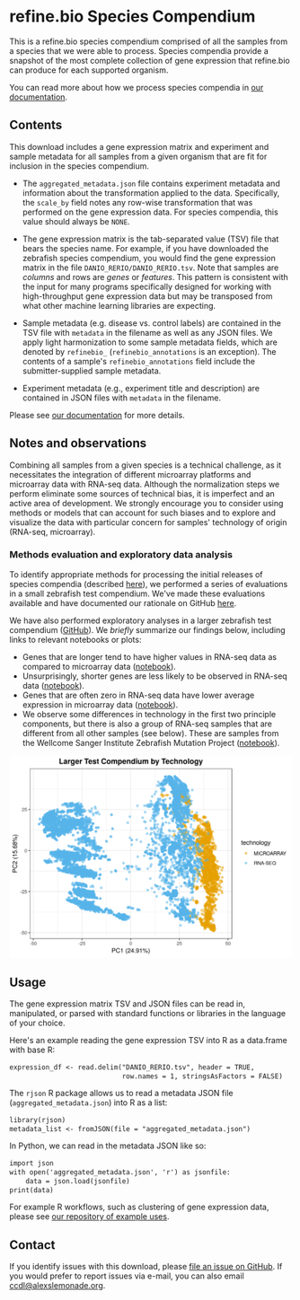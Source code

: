 # refine.bio Species Compendium

This is a refine.bio species compendium comprised of all the samples from a species that we were able to process. Species compendia provide a snapshot of the most complete collection of gene expression that refine.bio can produce for each supported organism.

You can read more about how we process species compendia in [our documentation](http://docs.refine.bio/en/latest/main_text.html#species-compendia).

## Contents

This download includes a gene expression matrix and experiment and sample metadata for all samples from a given organism that are fit for inclusion in the species compendium.

* The `aggregated_metadata.json` file contains experiment metadata and information about the transformation applied to the data. Specifically, the `scale_by` field notes any row-wise transformation that was performed on the gene expression data. For species compendia, this value should always be `NONE`.

* The gene expression matrix is the tab-separated value (TSV) file that bears the species name. For example, if you have downloaded the zebrafish species compendium, you would find the gene expression matrix in the file `DANIO_RERIO/DANIO_RERIO.tsv`.
Note that samples are _columns_ and rows are _genes_ or _features_. 
This pattern is consistent with the input for many programs specifically designed for working with high-throughput gene expression data but may be transposed from what other machine learning libraries are expecting.

* Sample metadata (e.g. disease vs. control labels) are contained in the TSV file with `metadata` in the filename as well as any JSON files.
We apply light harmonization to some sample metadata fields, which are denoted by `refinebio_` (`refinebio_annotations` is an exception).
The contents of a sample's `refinebio_annotations` field include the submitter-supplied sample metadata.

* Experiment metadata (e.g., experiment title and description) are contained in JSON files with `metadata` in the filename.

Please see [our documentation](http://docs.refine.bio/en/latest/) for more details.

## Notes and observations 

Combining all samples from a given species is a technical challenge, as it necessitates the integration of different microarray platforms and microarray data with RNA-seq data. Although the normalization steps we perform eliminate some sources of technical bias, it is imperfect and an active area of development. We strongly encourage you to consider using methods or models that can account for such biases and to explore and visualize the data with particular concern for samples' technology of origin (RNA-seq, microarray). 

### Methods evaluation and exploratory data analysis

To identify appropriate methods for processing the initial releases of species compendia (described [here](http://docs.refine.bio/en/latest/main_text.html#species-compendia)), we performed a series of evaluations in a small zebrafish test compendium. We've made these evaluations available and have documented our rationale on GitHub [here](https://github.com/AlexsLemonade/compendium-processing/tree/94089d2de170f0ca7b87e9e5c32239a8591faaa7/select_imputation_method).

We have also performed exploratory analyses in a larger zebrafish test compendium ([GitHub](https://github.com/AlexsLemonade/compendium-processing/tree/94089d2de170f0ca7b87e9e5c32239a8591faaa7/quality_check)). We _briefly_ summarize our findings below, including links to relevant notebooks or plots:

* Genes that are longer tend to have higher values in RNA-seq data as compared to microarray data ([notebook](https://alexslemonade.github.io/compendium-processing/quality_check/07-technology_diff_exp.nb.html)).
* Unsurprisingly, shorter genes are less likely to be observed in RNA-seq data ([notebook](https://alexslemonade.github.io/compendium-processing/quality_check/06-lowly_expressed_genes.nb.html)).
* Genes that are often zero in RNA-seq data have lower average expression in microarray data ([notebook](https://alexslemonade.github.io/compendium-processing/quality_check/08-gene_lengths.nb.html)).
* We observe some differences in technology in the first two principle components, but there is also a group of RNA-seq samples that are different from all other samples (see below). These are samples from the Wellcome Sanger Institute Zebrafish Mutation Project ([notebook](https://alexslemonade.github.io/compendium-processing/quality_check/11-rnaseq_bias.nb.html)).


![pca-test-compendium](https://raw.githubusercontent.com/AlexsLemonade/compendium-processing/6826cc448d8bd8605ba73d30e344e7d20438234c/quality_check/plots/larger_test_compendium_PCA.png)

## Usage

The gene expression matrix TSV and JSON files can be read in, manipulated, or parsed with standard functions or libraries in the language of your choice.

Here's an example reading the gene expression TSV into R as a data.frame with base R:

```
expression_df <- read.delim("DANIO_RERIO.tsv", header = TRUE, 
							row.names = 1, stringsAsFactors = FALSE)
```

The `rjson` R package allows us to read a metadata JSON file (`aggregated_metadata.json`) into R as a list:

```
library(rjson)
metadata_list <- fromJSON(file = "aggregated_metadata.json")
```

In Python, we can read in the metadata JSON like so:

```
import json
with open('aggregated_metadata.json', 'r') as jsonfile:
    data = json.load(jsonfile)
print(data)
```

For example R workflows, such as clustering of gene expression data, please see [our repository of example uses](https://github.com/AlexsLemonade/refinebio-examples).


## Contact

If you identify issues with this download, please [file an issue on GitHub](https://github.com/AlexsLemonade/refinebio/issues).
If you would prefer to report issues via e-mail, you can also email [ccdl@alexslemonade.org](mailto:ccdl@alexslemonade.org).